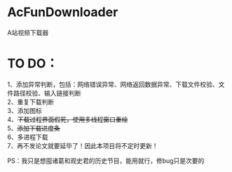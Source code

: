 # AcFunDownloader
A站视频下载器


# TO DO：
1、添加异常判断，包括：网络错误异常、网络返回数据异常、下载文件校验、文件路径校验、输入链接判断   
2、重复下载判断   
3、添加图标   
4、~~下载过程界面假死，使用多线程窗口重绘~~  
5、~~添加下载进度条~~   
6、多进程下载   
7、再不发论文就要延毕了！因此本项目将不定时更新！   

PS：我只是想囤诸葛和观史君的历史节目，能用就行，修bug只是次要的
